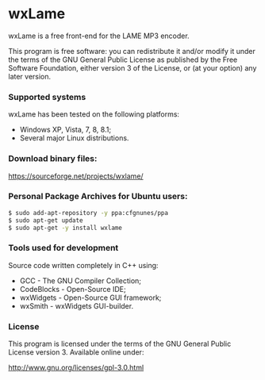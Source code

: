 # wxLame
wxLame is a free front-end for the LAME MP3 encoder.

This program is free software: you can redistribute it and/or modify
it under the terms of the GNU General Public License as published by
the Free Software Foundation, either version 3 of the License, or
(at your option) any later version.

### Supported systems
wxLame has been tested on the following platforms:
- Windows XP, Vista, 7, 8, 8.1;
- Several major Linux distributions.

### Download binary files:
https://sourceforge.net/projects/wxlame/

### Personal Package Archives for Ubuntu users:
```sh
$ sudo add-apt-repository -y ppa:cfgnunes/ppa
$ sudo apt-get update
$ sudo apt-get -y install wxlame
```

### Tools used for development
Source code written completely in C++ using:

- GCC - The GNU Compiler Collection;
- CodeBlocks - Open-Source IDE;
- wxWidgets - Open-Source GUI framework;
- wxSmith - wxWidgets GUI-builder.

### License
This program is licensed under the terms of the GNU General Public License version 3. Available online under:

http://www.gnu.org/licenses/gpl-3.0.html
